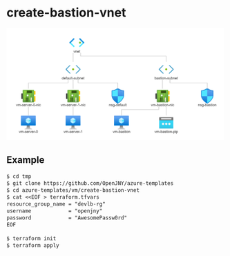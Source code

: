 # create-bastion-vnet

![](img/topology.png)

## Example

```
$ cd tmp
$ git clone https://github.com/OpenJNY/azure-templates 
$ cd azure-templates/vm/create-bastion-vnet
$ cat <<EOF > terraform.tfvars 
resource_group_name = "devlb-rg"
username            = "openjny"
password            = "AwesomePassw0rd"
EOF

$ terraform init
$ terraform apply
```